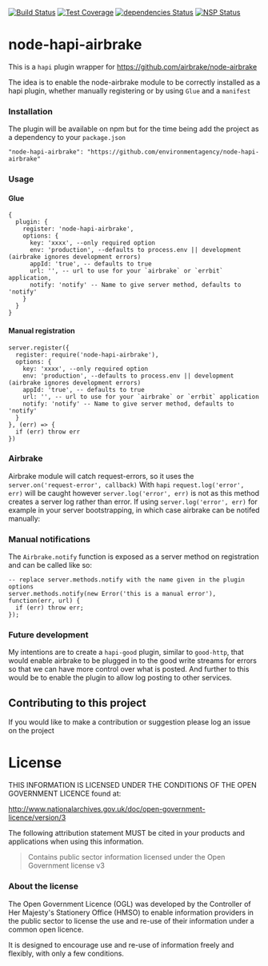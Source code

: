 [![Build Status](https://travis-ci.org/EnvironmentAgency/node-hapi-airbrake.svg?branch=master)](https://travis-ci.org/EnvironmentAgency/node-hapi-airbrake)
[![Test Coverage](https://codeclimate.com/github/EnvironmentAgency/node-hapi-airbrake/badges/coverage.svg)](https://codeclimate.com/github/EnvironmentAgency/node-hapi-airbrake/coverage)
[![dependencies Status](https://david-dm.org/environmentagency/node-hapi-airbrake/status.svg)](https://david-dm.org/environmentagency/node-hapi-airbrake)
[![NSP Status](https://nodesecurity.io/orgs/environmentagency/projects/623ea256-a6a2-4975-9e55-1ed82ddfbe0c/badge)](https://nodesecurity.io/orgs/environmentagency/projects/623ea256-a6a2-4975-9e55-1ed82ddfbe0c)

# node-hapi-airbrake

This is a `hapi` plugin wrapper for https://github.com/airbrake/node-airbrake

The idea is to enable the node-airbrake module to be correctly installed as a hapi plugin, whether manually registering or by using `Glue` and a `manifest`

### Installation

The plugin will be available on npm but for the time being add the project as a dependency to your `package.json`

`"node-hapi-airbrake": "https://github.com/environmentagency/node-hapi-airbrake"`

### Usage

#### Glue
```
{
  plugin: {
    register: 'node-hapi-airbrake',
    options: {
      key: 'xxxx', --only required option
      env: 'production', --defaults to process.env || development (airbrake ignores development errors)
      appId: 'true', -- defaults to true
      url: '', -- url to use for your `airbrake` or `errbit` application,
      notify: 'notify' -- Name to give server method, defaults to 'notify'
    }
  }
}
```

#### Manual registration

```
server.register({
  register: require('node-hapi-airbrake'),
  options: {
    key: 'xxxx', --only required option
    env: 'production', --defaults to process.env || development (airbrake ignores development errors)
    appId: 'true', -- defaults to true
    url: '', -- url to use for your `airbrake` or `errbit` application
    notify: 'notify' -- Name to give server method, defaults to 'notify'
  }
}, (err) => {
  if (err) throw err
})
```

### Airbrake
Airbrake module will catch request-errors, so it uses the `server.on('request-error', callback)`
With `hapi` `request.log('error', err)` will be caught however `server.log('error', err)` is not as this method creates a server log rather than error.  If using `server.log('error', err)` for example in your server bootstrapping, in which case airbrake can be notifed manually:

### Manual notifications
The `Airbrake.notify` function is exposed as a server method on registration and can be called like so:

```
-- replace server.methods.notify with the name given in the plugin options
server.methods.notify(new Error('this is a manual error'), function(err, url) {
  if (err) throw err;
});
```

### Future development
My intentions are to create a `hapi-good` plugin, similar to `good-http`, that would enable airbrake to be plugged in to the good write streams for errors so that we can have more control over what is posted.  And further to this would be to enable the plugin to allow log posting to other services.

## Contributing to this project

If you would like to make a contribution or suggestion please log an issue on the project

# License

THIS INFORMATION IS LICENSED UNDER THE CONDITIONS OF THE OPEN GOVERNMENT LICENCE found at:

http://www.nationalarchives.gov.uk/doc/open-government-licence/version/3

The following attribution statement MUST be cited in your products and applications when using this information.

>Contains public sector information licensed under the Open Government license v3

### About the license

The Open Government Licence (OGL) was developed by the Controller of Her Majesty's Stationery Office (HMSO) to enable information providers in the public sector to license the use and re-use of their information under a common open licence.

It is designed to encourage use and re-use of information freely and flexibly, with only a few conditions.
